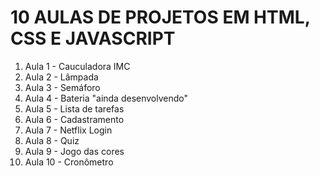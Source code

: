 # 10 AULAS DE PROJETOS EM HTML, CSS E JAVASCRIPT
<ol>
  <li>
    Aula 1 - Cauculadora IMC
  </li>
   <li>
    Aula 2 - Lâmpada
  </li>
   <li>
    Aula 3 - Semáforo
  </li>
  <li>
   Aula 4 - Bateria "ainda desenvolvendo"
  </li>
    <li>
   Aula 5 - Lista de tarefas
  </li>
  <li>
   Aula 6 - Cadastramento
  </li>
    <li>
   Aula 7 - Netflix Login
  </li>
  <li>
   Aula 8 - Quiz
  </li>
  <li>
  Aula 9 - Jogo das cores
  </li>
   <li>
  Aula 10 - Cronômetro
  </li>
</ol>
